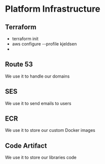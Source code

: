 # Platform Infrastructure

## Terraform

- terraform init 
- aws configure --profile kjeldsen
- 



## Route 53 

We use it to handle our domains

## SES

We use it to send emails to users

## ECR 

We use it to store our custom Docker images

## Code Artifact

We use it to store our libraries code
